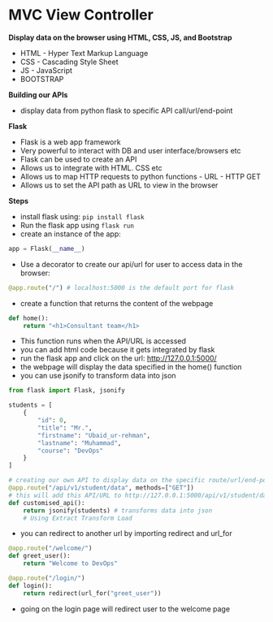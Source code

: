 # MVC View Controller

**Display data on the browser using HTML, CSS, JS, and Bootstrap**

- HTML - Hyper Text Markup Language 
- CSS - Cascading Style Sheet
- JS - JavaScript
- BOOTSTRAP

**Building our APIs**
- display data from python flask to specific API call/url/end-point

**Flask**
- Flask is a web app framework 
- Very powerful to interact with DB and user interface/browsers etc
- Flask can be used to create an API
- Allows us to integrate with HTML. CSS etc
- Allows us to map HTTP requests to python functions - URL - HTTP GET
- Allows us to set the API path as URL to view in the browser

**Steps**
- install flask using: ```pip install flask```
- Run the flask app using ```flask run```
- create an instance of the app:
```python
app = Flask(__name__)
```
- Use a decorator to create our api/url for user to access data in the browser:
```python
@app.route("/") # localhost:5000 is the default port for flask
```
- create a function that returns the content of the webpage
```python
def home():
    return "<h1>Consultant team</h1>
```
- This function runs when the API/URL is accessed
- you can add html code because it gets integrated by flask
- run the flask app and click on the url: http://127.0.0.1:5000/ 
- the webpage will display the data specified in the home() function
- you can use jsonify to transform data into json
```python
from flask import Flask, jsonify

students = [
    {
        "id": 0,
        "title": "Mr.",
        "firstname": "Ubaid_ur-rehman",
        "lastname": "Muhammad",
        "course": "DevOps"
    }
]

# creating our own API to display data on the specific route/url/end-point
@app.route("/api/v1/student/data", methods=["GET"])
# this will add this API/URL to http://127.0.0.1:5000/api/v1/student/data
def customised_api():
    return jsonify(students) # transforms data into json
    # Using Extract Transform Load
```
- you can redirect to another url by importing redirect and url_for
```python
@app.route("/welcome/")
def greet_user():
    return "Welcome to DevOps"

@app.route("/login/")
def login():
    return redirect(url_for("greet_user"))
```
- going on the login page will redirect user to the welcome page
